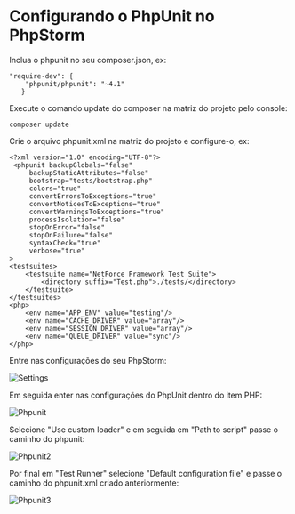 # Configurando o PhpUnit no PhpStorm


Inclua o phpunit no seu composer.json, ex:

    "require-dev": {
        "phpunit/phpunit": "~4.1"
       }

Execute o comando update do composer na matriz do projeto pelo console:

    composer update

Crie o arquivo phpunit.xml na matriz do projeto e configure-o, ex:

    <?xml version="1.0" encoding="UTF-8"?>
     <phpunit backupGlobals="false"
         backupStaticAttributes="false"
         bootstrap="tests/bootstrap.php"
         colors="true"
         convertErrorsToExceptions="true"
         convertNoticesToExceptions="true"
         convertWarningsToExceptions="true"
         processIsolation="false"
         stopOnError="false"
         stopOnFailure="false"
         syntaxCheck="true"
         verbose="true"
    >
    <testsuites>
        <testsuite name="NetForce Framework Test Suite">
            <directory suffix="Test.php">./tests/</directory>
        </testsuite>
    </testsuites>
    <php>
        <env name="APP_ENV" value="testing"/>
        <env name="CACHE_DRIVER" value="array"/>
        <env name="SESSION_DRIVER" value="array"/>
        <env name="QUEUE_DRIVER" value="sync"/>
    </php>
   </phpunit>
   
   Entre nas configurações do seu PhpStorm:
   
   ![Settings](https://raw.githubusercontent.com/brunogoncalves/docs/master/phpstorm/imgs/print-settings.jpg)
   

   Em seguida enter nas configurações do PhpUnit dentro do item PHP:
   
   ![Phpunit](https://raw.githubusercontent.com/brunogoncalves/docs/master/phpstorm/imgs/print-phpunit.jpg)
   
   
   Selecione "Use custom loader" e em seguida em "Path to script" passe o caminho do phpunit:
   
   ![Phpunit2](https://raw.githubusercontent.com/brunogoncalves/docs/master/phpstorm/imgs/print-phpunit-library.jpg)
   
   
   Por final em "Test Runner" selecione "Default configuration file" e passe o caminho do phpunit.xml criado anteriormente:
   
   ![Phpunit3](https://raw.githubusercontent.com/brunogoncalves/docs/master/phpstorm/imgs/print-phpunit-testrunner.jpg)
